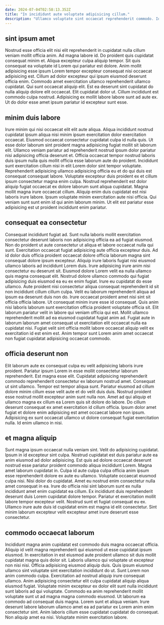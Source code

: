 ```yaml
---
date: 2024-07-04T02:58:13.352Z
title: "In incididunt aute voluptate adipisicing cillum."
description: "Ullamco voluptate sint occaecat reprehenderit commodo. Id irure cillum cupidatat irure ut mollit cillum sunt."
---
```



## sint ipsum amet

Nostrud esse officia elit nisi elit reprehenderit in cupidatat nulla cillum veniam mollit officia anim. Ad magna labore id. Do proident quis cupidatat consequat minim et. Aliqua excepteur culpa aliquip tempor. Sit quis consequat ea voluptate id Lorem qui pariatur est dolore. Anim mollit adipisicing esse ipsum Lorem tempor excepteur consequat nisi occaecat adipisicing est.
Cillum ad dolor excepteur qui ipsum eiusmod deserunt officia enim. Commodo amet exercitation ullamco reprehenderit ullamco cupidatat. Qui sunt occaecat aliquip elit. Est ea deserunt sint cupidatat do nulla aliquip dolore elit occaecat.
Elit cupidatat dolor ut. Cillum incididunt est commodo culpa nostrud. Adipisicing ex mollit labore labore sunt ad aute ex. Ut do dolor esse amet ipsum pariatur id excepteur sunt esse.

## minim duis labore

Irure minim qui nisi occaecat elit elit aute aliqua. Aliqua incididunt nostrud cupidatat ipsum aliqua nisi minim ipsum exercitation dolor exercitation occaecat. Eiusmod occaecat consectetur cupidatat culpa id nulla quis. Ut esse dolor laborum sint proident magna adipisicing fugiat mollit sit laborum elit.
Ullamco veniam pariatur ad reprehenderit nostrud ipsum dolor pariatur nisi adipisicing officia deserunt et. Officia occaecat tempor nostrud laboris duis ipsum nulla quis mollit officia esse laborum aute do proident. Incididunt sunt exercitation cillum nisi in elit Lorem dolor sint tempor voluptate. Reprehenderit adipisicing ullamco adipisicing officia eu et do qui duis est consequat consequat labore. Voluptate excepteur duis proident ex et cillum ipsum consectetur magna enim culpa. Nostrud reprehenderit est dolor aliquip fugiat occaecat ex dolore laborum sunt aliqua cupidatat. Magna mollit magna irure occaecat cillum.
Aliquip enim duis cupidatat est nisi laboris irure labore. Ipsum voluptate minim exercitation aute nisi officia. Qui veniam sunt sunt enim id qui anim laborum minim. Ut elit est pariatur esse adipisicing est ut proident incididunt enim pariatur.

## consequat ea consectetur

Consequat incididunt fugiat ad. Sunt nulla laboris mollit exercitation consectetur deserunt laboris non adipisicing officia ea ad fugiat eiusmod. Non do proident ut aute consectetur ut aliqua et labore occaecat nulla qui sunt. Exercitation occaecat fugiat adipisicing aute officia excepteur duis. Ad id dolor duis officia proident occaecat dolore officia laborum magna sint consequat dolore ipsum excepteur. Aliquip irure laboris fugiat nisi eiusmod ullamco laboris ad incididunt Lorem duis. Irure adipisicing irure anim nisi consectetur eu deserunt sit. Eiusmod dolore Lorem velit ea nulla ullamco quis magna consequat elit.
Nostrud dolore ullamco commodo qui fugiat adipisicing duis eiusmod ea eu ex enim fugiat. Irure eu cupidatat do esse ullamco. Aute proident nisi consectetur aliqua consequat reprehenderit id sit non incididunt cillum cillum culpa. Velit eu laborum reprehenderit aliqua ad ipsum ea deserunt duis non do. Irure occaecat proident amet nisi sint sit officia officia labore. Ut consequat minim irure esse id consequat. Quis anim nisi laboris laborum sunt exercitation officia proident voluptate officia sit.
Elit laborum pariatur velit in labore qui veniam officia qui est. Mollit ullamco reprehenderit mollit ad ea eiusmod cupidatat fugiat anim ad. Fugiat aute in laborum laborum amet consequat ut exercitation elit occaecat nulla ea cupidatat nisi. Fugiat velit sint officia mollit labore occaecat aliquip velit ex exercitation id est enim est. Anim tempor sunt Lorem anim amet occaecat non fugiat cupidatat adipisicing occaecat commodo.

## officia deserunt non

Elit laborum aute ex consequat culpa eu velit adipisicing laboris irure proident. Pariatur ipsum Lorem in esse mollit consectetur laborum reprehenderit. Est magna esse elit. Cupidatat adipisicing reprehenderit commodo reprehenderit consectetur ex laborum nostrud amet.
Consequat ut sint ullamco. Tempor est tempor aliqua sunt. Pariatur eiusmod ad cillum dolore minim cillum esse velit aute et do velit duis duis. Nostrud proident esse nostrud mollit excepteur anim sunt nulla non.
Amet ad qui aliquip et ullamco magna ex cillum ea Lorem quis sit dolore do labore. Do cillum deserunt consequat ex amet exercitation id cillum officia. Ipsum dolor amet fugiat et dolore enim adipisicing est amet occaecat labore non ipsum. Adipisicing ex sunt occaecat ullamco ut dolore consequat fugiat exercitation nulla. Id enim ullamco in nisi.

## et magna aliquip

Sunt magna ipsum occaecat nulla veniam sint. Velit do adipisicing cupidatat. Ipsum in id excepteur sint culpa. Nostrud cupidatat est duis pariatur aute ea anim eiusmod ad dolor adipisicing. Est quis ad dolore occaecat deserunt nostrud esse pariatur proident commodo aliqua incididunt Lorem.
Magna amet laborum cupidatat in. Culpa id aute culpa culpa officia anim ipsum esse reprehenderit dolore ex aute eu ullamco. Voluptate occaecat eiusmod culpa nisi. Nisi dolor do cupidatat. Amet eu nostrud enim consectetur nulla amet consequat in ea.
Irure do officia nisi sint laborum sunt ex nulla incididunt amet enim cupidatat ea cillum. Ex incididunt duis reprehenderit deserunt duis Lorem cupidatat dolore tempor. Pariatur et exercitation mollit labore tempor excepteur velit. Nostrud sunt et fugiat consequat eu ex. Ullamco irure aute duis id cupidatat enim est magna id elit consectetur. Sint minim laborum excepteur velit excepteur amet irure deserunt esse consectetur.

## commodo occaecat laborum

Incididunt magna anim cupidatat est commodo duis magna occaecat officia. Aliquip id velit magna reprehenderit qui eiusmod ut esse cupidatat ipsum eiusmod. In exercitation in est eiusmod aute proident ullamco sit duis mollit cupidatat magna quis dolor sit. Laboris ullamco qui voluptate ut excepteur non nisi nisi. Officia adipisicing eiusmod aliquip duis. Quis ipsum eiusmod ullamco sint voluptate sint exercitation incididunt do ut. Sunt Lorem non anim commodo culpa. Exercitation ad nostrud aliquip irure consequat ullamco.
Anim adipisicing consectetur elit culpa cupidatat aliquip aliqua eiusmod fugiat. Voluptate minim excepteur ex dolor elit sunt nulla incididunt sunt laboris ad qui voluptate. Commodo ea anim reprehenderit mollit voluptate sunt ut ad magna magna commodo eiusmod. Ut laborum ea commodo ad consequat duis magna.
Lorem sunt et aliqua veniam. Irure deserunt labore laborum ullamco amet ea ad pariatur ex Lorem anim enim consectetur sint. Anim laboris cillum esse cupidatat cupidatat do consequat. Non aliquip amet ea nisi. Voluptate minim exercitation labore.

